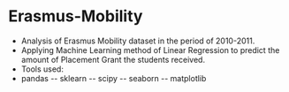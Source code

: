 # Erasmus-Mobility

- Analysis of Erasmus Mobility dataset in the period of 2010-2011.
- Applying Machine Learning method of Linear Regression to predict the amount of Placement Grant the students received.
- Tools used:
- pandas
 -- sklearn
 -- scipy
 -- seaborn
 -- matplotlib

